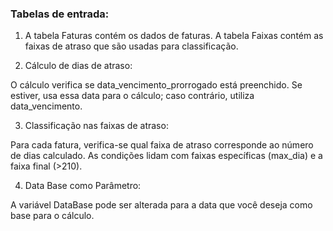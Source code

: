 ### Tabelas de entrada:

1. A tabela Faturas contém os dados de faturas.
A tabela Faixas contém as faixas de atraso que são usadas para classificação.

2. Cálculo de dias de atraso:

O cálculo verifica se data_vencimento_prorrogado está preenchido.
Se estiver, usa essa data para o cálculo; caso contrário, utiliza data_vencimento.

3. Classificação nas faixas de atraso:

Para cada fatura, verifica-se qual faixa de atraso corresponde ao número de dias calculado.
As condições lidam com faixas específicas (max_dia) e a faixa final (>210).

4. Data Base como Parâmetro:

A variável DataBase pode ser alterada para a data que você deseja como base para o cálculo.
